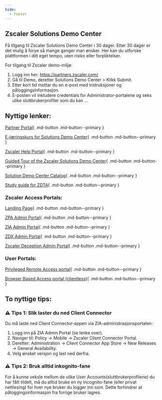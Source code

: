 ```yaml
---
hide:
  - footer
---
```


## Zscaler Solutions Demo Center
Få tilgang til Zscaler Solutions Demo Center i 30 dager. Etter 30 dager er det mulig å forye så mange ganger man ønsker.
Her kan du utforske plattformen i ditt eget tempo, uten risiko eller forpliktelser.

For tilgang til Zscaler demo-miljø:
1. Logg inn her: https://partners.zscaler.com/
2. Gå til Demo, deretter Solutions Demo Center > Klikk Submit.
3. Etter kort tid mottar du en e-post med instruksjoner og påloggingsinformasjon.
4. E-posten vil inkludere credentials for Administrator-portalene og seks ulike sluttbrukerprofiler som du kan ...


## Nyttige lenker:

[Partner Portal](https://partners.zscaler.com/s/){ .md-button .md-button--primary }

[E-læringskurs for Solutions Demo Center](https://partneracademy.zscaler.com/zscaler-for-users-the-solutions-demo-center){ .md-button .md-button--primary }

[Zscaler Help Portal](https://help.zscaler.com/){ .md-button .md-button--primary }

[Guided Tour of the Zscaler Solutions Demo Center](https://labguides.thezerotrustexchange.com/sdc-guided-tour/){ .md-button .md-button--primary }

[Solution Demo Center Catalog](https://catalog.thezerotrustexchange.com/){ .md-button .md-button--primary }

[Study guide for ZDTA](https://www.zscaler.com/resources/brochures/zscaler-digital-transformation-admin-study-guide.pdf){ .md-button .md-button--primary }


### Zscaler Access Portals:

[Landing Page](https://sdc.zslogin.net/portal){ .md-button .md-button--primary }

[ZPA Admin Portal](https://admin.private.zscaler.com/){ .md-button .md-button--primary }

[ZIA Admin Portal](https://admin.zscalerthree.net/){ .md-button .md-button--primary }

[ZDX Admin Portal](https://admin.zdxcloud.net/zdx/login){ .md-button .md-button--primary }

[Zscaler Deception Admin Portal](https://zerotrust.illusionblack.com/){ .md-button .md-button--primary }

### User Portals:
[Privileged Remote Access portal](https://ot.thezerotrustexchange.com/){ .md-button .md-button--primary }

[Browser Based Access portal (clientless)](https://userportal.thezerotrustexchange.com/){ .md-button .md-button--primary }


## To nyttige tips:

### ⚠️ Tips 1: Slik laster du ned Client Connector

Du må laste ned Client Connector-appen via ZIA-administrasjonsportalen:

1. Logg inn på ZIA Admin Portal (se lenke over).
2. Naviger til: Policy → Mobile → Zscaler Client Connector Portal.
3. Deretter: Administration → Client Connector App Store → New Releases → General Availability.
4. Velg ønsket versjon og last ned derfra.

### ⚠️ Tips 2: Bruk alltid inkognito-fane

For å kunne veksle mellom de ulike User Accounts(sluttbrukerprofilene) du har fått tildelt, må du alltid bruke en ny Incognito-fane (eller privat nettlesing) for hver nye bruker du logger inn som. Dette forhindrer at påloggingsinformasjon fra forrige bruker lagres.